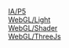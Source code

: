 [IA/P5](TrabIA/TrabalhoDeIA/p5/index.html)<br>
[WebGL/Light](CompGrafica/WebGL/Light/index.html)<br>
[WebGL/Shader](CompGrafica/WebGL/Shader/index.html)<br>
[WebGL/ThreeJs](CompGrafica/WebGL/ThreeJs/index.html)<br>
